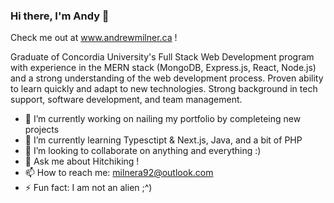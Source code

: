 ### Hi there, I'm Andy 👋

Check me out at www.andrewmilner.ca !

Graduate of Concordia University's Full Stack Web Development program with experience in the MERN stack (MongoDB, Express.js, React, Node.js) and a strong understanding of the web development process. Proven ability to learn quickly and adapt to new technologies. Strong background in tech support, software development, and team management.

- 🔭 I’m currently working on nailing my portfolio by completeing new projects
- 🌱 I’m currently learning Typesctipt & Next.js, Java, and a bit of PHP
- 👯 I’m looking to collaborate on anything and everything :)
- 💬 Ask me about Hitchiking !
- 📫 How to reach me: milnera92@outlook.com
- ⚡ Fun fact: I am not an alien ;^)

